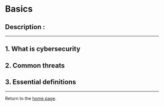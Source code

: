 <h1> Basics </h1>
<h2 >  Description : </h2>

---

<h2 >  1. What is cybersecurity </h2>
<h2 >  2. Common threats </h2>
<h2 >  3. Essential definitions </h2>

---

Return to the [home page](https://github.com/V1ltrr/Student-Cybersecurity-Roadmap/blob/main/README.md).
